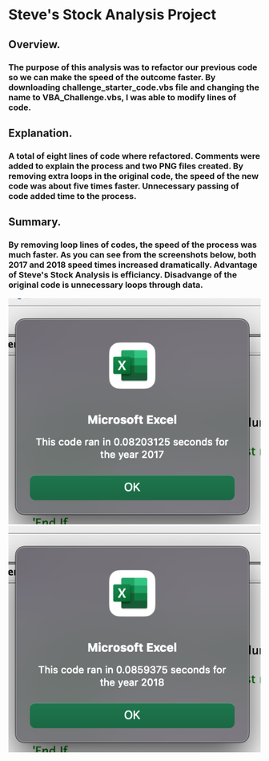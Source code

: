 # Steve's Stock Analysis Project

## Overview.
### The purpose of this analysis was to refactor our previous code so we can make the speed of the outcome faster.  By downloading **challenge_starter_code.vbs** file and changing the name to **VBA_Challenge.vbs**, I was able to modify lines of code.  

## Explanation.
### A total of eight lines of code where refactored.  Comments were added to explain the process and two PNG files created.  By removing extra loops in the original code, the speed of the new code was about five times faster.  Unnecessary passing of code added time to the process.

## Summary.
### By removing loop lines of codes, the speed of the process was much faster. As you can see from the screenshots below, both 2017 and 2018 speed times increased dramatically.  Advantage of Steve's Stock Analysis is efficiancy.  Disadvange of the original code is unnecessary loops through data.

![This is an image](https://github.com/ramon0101alonso/stock-analysis/blob/main/Resources/VBA_Challenge2017.png)
![This is an image](https://github.com/ramon0101alonso/stock-analysis/blob/main/VBA_Challenge_2018.png)







